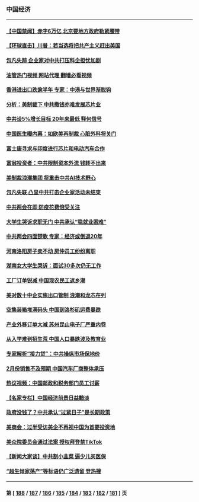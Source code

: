 ### 中国经济
---
#### [【中国禁闻】赤字6万亿 北京要地方政府勒紧腰带](../../pages/ncid283/n13944121.md?03062045) 
#### [【环球直击】川普：若当选将把共产主义赶出美国](../../pages/ncid283/n13944131.md?03062045) 
#### [包凡失踪 企业家对中共打压科企担忧加剧](../../pages/ncid283/n13944043.md?03062045) 
#### [油管热门视频 网站代理 翻墙必看视频](http://138.2.39.72:81/youtube.html?epic-marker?03062045)
#### [香港进出口跌逾半年 专家：中港与世界渐脱钩](../../pages/ncid283/n13944025.md?03062045) 
#### [分析：美制裁下 中共撒钱亦难发展芯片业](../../pages/ncid283/n13943934.md?03062045) 
#### [中共设5%增长目标 20年来最低 释何信号](../../pages/ncid283/n13943704.md?03062045) 
#### [中国医生曝内幕：如欧美再制裁 心脏外科将关门](../../pages/ncid283/n13943181.md?03062045) 
#### [富士康寻求与印度进行芯片和电动汽车合作](../../pages/ncid283/n13943154.md?03062045) 
#### [富翁投资者：中共限制资本外流 钱转不出来](../../pages/ncid283/n13942831.md?03062045) 
#### [美制裁浪潮集团 将重击中共AI技术野心](../../pages/ncid283/n13942798.md?03062045) 
#### [包凡失联 凸显中共打击企业家活动未结束](../../pages/ncid283/n13942585.md?03062045) 
#### [中共两会在即 防疫花费倍受关注](../../pages/ncid283/n13942587.md?03062045) 
#### [大学生哭诉求职无门 中共承认“稳就业困难”](../../pages/ncid283/n13942260.md?03062045) 
#### [中共两会四面楚歌 专家：经济或倒退20年](../../pages/ncid283/n13942270.md?03062045) 
#### [河南洛阳房子卖不动 房仲员工纷纷离职](../../pages/ncid283/n13942000.md?03062045) 
#### [湖南女大学生哭诉：面试30多次仍无工作](../../pages/ncid283/n13942188.md?03062045) 
#### [工厂订单锐减 中国现农民工返乡潮](../../pages/ncid283/n13941947.md?03062045) 
#### [美对数十中企实施出口管制 浪潮和龙芯在列](../../pages/ncid283/n13941870.md?03062045) 
#### [空集装箱堆满码头 中国到洛杉矶运费暴跌](../../pages/ncid283/n13941766.md?03062045) 
#### [产业外移订单大减 苏州昆山电子厂严重内卷](../../pages/ncid283/n13941502.md?03062045) 
#### [从入学难到招生荒 中国人口暴跌波及教育业](../../pages/ncid283/n13941408.md?03062045) 
#### [专家解析“接力贷”：中共操纵市场保地价](../../pages/ncid283/n13941294.md?03062045) 
#### [2月份销售不及预期 中国汽车厂商整体承压](../../pages/ncid283/n13941337.md?03062045) 
#### [热议视频：中国邮政和税务部门员工讨薪](../../pages/ncid283/n13940997.md?03062045) 
#### [【名家专栏】中国经济前景日益黯淡](../../pages/ncid283/n13940788.md?03062045) 
#### [政府没钱了？中共承认“过紧日子”是长期政策](../../pages/ncid283/n13940921.md?03062045) 
#### [美商会：过半受访美企不再视中国为首要投资地](../../pages/ncid283/n13940578.md?03062045) 
#### [美众院委员会通过法案 授权拜登禁TikTok](../../pages/ncid283/n13940834.md?03062045) 
#### [【新闻大家谈】中共割小韭菜 逼少儿买医保](../../pages/ncid283/n13940825.md?03062045) 
#### [“超生倾家荡产”等标语仍广泛遗留 登热搜](../../pages/ncid283/n13940659.md?03062045) 

---
#### 第 [ [188](./188.md?03062045) / [187](./187.md?03062045) / [186](./186.md?03062045) / [185](./185.md?03062045) / [184](./184.md?03062045) / [183](./183.md?03062045) / [182](./182.md?03062045) / [181](./181.md?03062045) ] 页
